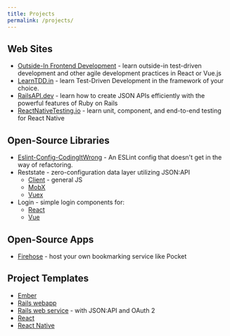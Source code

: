 ```yaml
---
title: Projects
permalink: /projects/
---
```


## Web Sites

* [Outside-In Frontend Development](https://outsidein.dev) - learn outside-in test-driven development and other agile development practices in React or Vue.js
* [LearnTDD.in](https://learntdd.in) - learn Test-Driven Development in the framework of your choice.
* [RailsAPI.dev](https://railsapi.dev) - learn how to create JSON APIs efficiently with the powerful features of Ruby on Rails
* [ReactNativeTesting.io](https://reactnativetesting.io) - learn unit, component, and end-to-end testing for React Native

## Open-Source Libraries

* [Eslint-Config-CodingItWrong](https://github.com/CodingItWrong/eslint-config-codingitwrong) - An ESLint config that doesn't get in the way of refactoring.
* Reststate - zero-configuration data layer utilizing JSON:API
  * [Client](https://client.reststate.org/) - general JS
  * [MobX](https://mobx.reststate.org/)
  * [Vuex](https://vuex.reststate.org/)
* Login - simple login components for:
  * [React](https://github.com/CodingItWrong/react-login)
  * [Vue](https://github.com/CodingItWrong/vue-login)

## Open-Source Apps

* [Firehose](https://github.com/CodingItWrong/firehose) - host your own bookmarking service like Pocket

## Project Templates

- [Ember](https://github.com/CodingItWrong/emberup)
- [Rails webapp](https://github.com/CodingItWrong/rails-template)
- [Rails web service](https://github.com/CodingItWrong/apiup) - with JSON:API and OAuth 2
- [React](https://github.com/CodingItWrong/reactup)
- [React Native](https://github.com/CodingItWrong/nativeup)

